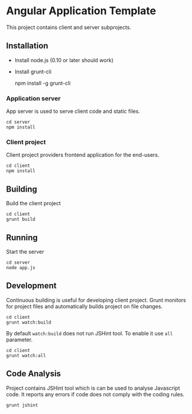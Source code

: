 Angular Application Template
========================

This project contains client and server subprojects.

## Installation

* Install node.js (0.10 or later should work)
* Install grunt-cli

    npm install -g grunt-cli

### Application server

App server is used to serve client code and static files.

    cd server
    npm install

### Client project

Client project providers frontend application for the end-users.

    cd client
    npm install

## Building

Build the client project

    cd client
    grunt build

## Running

Start the server

    cd server
    node app.js

## Development

Continuous building is useful for developing client project. Grunt monitors for project files and automatically builds project on file changes.

    cd client
    grunt watch:build

By default `watch:build` does not run JSHint tool. To enable it use `all` parameter.

    cd client
    grunt watch:all

## Code Analysis

Project contains JSHint tool which is can be used to analyse Javascript code. It reports any errors if code does not comply with the coding rules.

    grunt jshint
